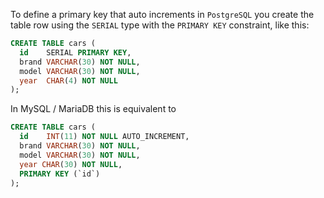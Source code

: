 To define a primary key that auto increments in `PostgreSQL` you create the table row using the `SERIAL` type with the `PRIMARY KEY` constraint, like this:

```sql
CREATE TABLE cars (
  id    SERIAL PRIMARY KEY,
  brand VARCHAR(30) NOT NULL,
  model VARCHAR(30) NOT NULL,
  year  CHAR(4) NOT NULL
);
```

In MySQL / MariaDB this is equivalent to

```sql
CREATE TABLE cars (
  id    INT(11) NOT NULL AUTO_INCREMENT,
  brand VARCHAR(30) NOT NULL,
  model VARCHAR(30) NOT NULL,
  year CHAR(30) NOT NULL,
  PRIMARY KEY (`id`)
);
```
